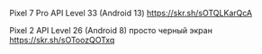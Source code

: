 Pixel 7 Pro API Level 33 (Android 13)
https://skr.sh/sOTQLKarQcA

Pixel 2 API Level 26 (Android 8)
просто черный экран https://skr.sh/sOToozQOTxq
